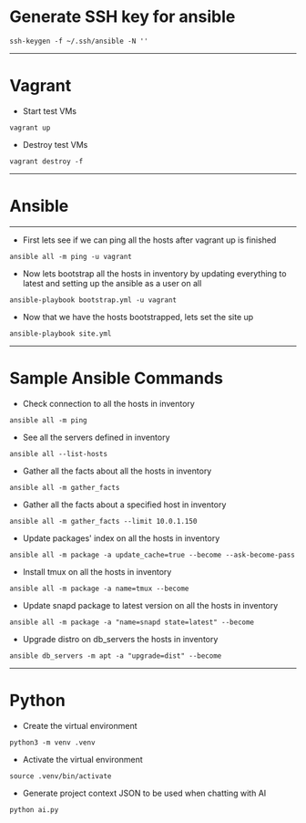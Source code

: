 # Generate SSH key for ansible

```shell
ssh-keygen -f ~/.ssh/ansible -N ''
```

---

# Vagrant

- Start test VMs

```shell
vagrant up
```

- Destroy test VMs

```shell
vagrant destroy -f
```

---

# Ansible

---

- First lets see if we can ping all the hosts after vagrant up is finished

```shell
ansible all -m ping -u vagrant
```

- Now lets bootstrap all the hosts in inventory by updating everything to latest and setting up the ansible as a user on all

```shell
ansible-playbook bootstrap.yml -u vagrant
```

- Now that we have the hosts bootstrapped, lets set the site up

```shell
ansible-playbook site.yml
```

---

# Sample Ansible Commands

- Check connection to all the hosts in inventory

```shell
ansible all -m ping
```

- See all the servers defined in inventory

```shell
ansible all --list-hosts
```

- Gather all the facts about all the hosts in inventory

```shell
ansible all -m gather_facts
```

- Gather all the facts about a specified host in inventory

```shell
ansible all -m gather_facts --limit 10.0.1.150
```

- Update packages' index on all the hosts in inventory

```shell
ansible all -m package -a update_cache=true --become --ask-become-pass
```

- Install tmux on all the hosts in inventory

```shell
ansible all -m package -a name=tmux --become
```

- Update snapd package to latest version on all the hosts in inventory

```shell
ansible all -m package -a "name=snapd state=latest" --become
```

- Upgrade distro on db_servers the hosts in inventory

```shell
ansible db_servers -m apt -a "upgrade=dist" --become
```

---

# Python

- Create the virtual environment

```shell
python3 -m venv .venv
```

- Activate the virtual environment

```shell
source .venv/bin/activate
```

- Generate project context JSON to be used when chatting with AI

```shell
python ai.py
```